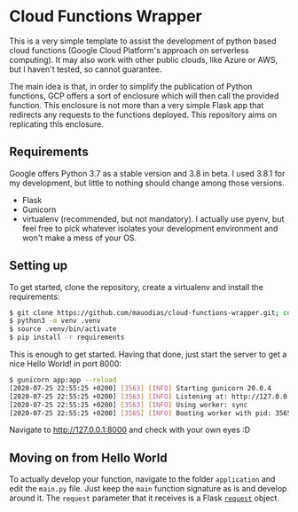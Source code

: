 # Cloud Functions Wrapper

This is a very simple template to assist the development of python based cloud functions (Google Cloud Platform's approach on serverless computing). It may also work with other public clouds, like Azure or AWS, but I haven't tested, so cannot guarantee.

The main idea is that, in order to simplify the publication of Python functions, GCP offers a sort of enclosure which will then call the provided function. This enclosure is not more than a very simple Flask app that redirects any requests to the functions deployed. This repository aims on replicating this enclosure.

## Requirements

Google offers Python 3.7 as a stable version and 3.8 in beta. I used 3.8.1 for my development, but little to nothing should change among those versions.

- Flask
- Gunicorn
- virtualenv (recommended, but not mandatory). I actually use pyenv, but feel free to pick whatever isolates your development environment and won't make a mess of your OS.

## Setting up

To get started, clone the repository, create a virtualenv and install the requirements:

```bash
$ git clone https://github.com/mauodias/cloud-functions-wrapper.git; cd cloud-functions-wrapper
$ python3 -m venv .venv
$ source .venv/bin/activate
$ pip install -r requirements
```

This is enough to get started. Having that done, just start the server to get a nice Hello World! in port 8000:

```bash
$ gunicorn app:app --reload
[2020-07-25 22:55:25 +0200] [3563] [INFO] Starting gunicorn 20.0.4
[2020-07-25 22:55:25 +0200] [3563] [INFO] Listening at: http://127.0.0.1:8000 (3563)
[2020-07-25 22:55:25 +0200] [3563] [INFO] Using worker: sync
[2020-07-25 22:55:25 +0200] [3565] [INFO] Booting worker with pid: 3565
```

Navigate to http://127.0.0.1:8000 and check with your own eyes :D

## Moving on from Hello World

To actually develop your function, navigate to the folder `application` and edit the `main.py` file. Just keep the `main` function signature as is and develop around it. The `request` parameter that it receives is a Flask [`request`](https://flask.palletsprojects.com/en/1.1.x/api/#flask.request) object.
